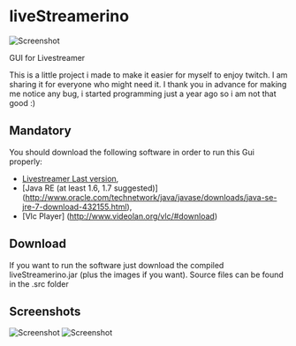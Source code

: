 liveStreamerino
===============
![Screenshot](https://farm4.staticflickr.com/3845/14467939372_2b5f681598.jpg)

GUI for Livestreamer

This is a little project i made to make it easier for myself to enjoy twitch.
I am sharing it for everyone who might need it.
I thank you in advance for making me notice any bug, i started programming just a year ago so i am not that good :)

Mandatory
--------
You should download the following software in order to run this Gui properly:


* [Livestreamer Last version](https://github.com/chrippa/livestreamer/releases),
* [Java RE (at least 1.6, 1.7 suggested)] (http://www.oracle.com/technetwork/java/javase/downloads/java-se-jre-7-download-432155.html),
* [Vlc Player] (http://www.videolan.org/vlc/#download)

Download
--------

If you want to run the software just download the compiled liveStreamerino.jar (plus the images if you want).
Source files can be found in the .src folder

Screenshots
--------

![Screenshot](https://farm4.staticflickr.com/3917/14489433473_69850db261.jpg)
![Screenshot](https://farm3.staticflickr.com/2929/14467959542_bdc18c1d96.jpg)

